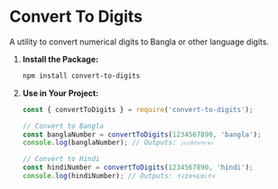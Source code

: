 # Convert To Digits

A utility to convert numerical digits to Bangla or other language digits.

1. **Install the Package:**

    ```bash
    npm install convert-to-digits
    ```

2. **Use in Your Project:**

    ```javascript
    const { convertToDigits } = require('convert-to-digits');

    // Convert to Bangla
    const banglaNumber = convertToDigits(1234567890, 'bangla');
    console.log(banglaNumber); // Outputs: ১২৩৪৫৬৭৮৯০

    // Convert to Hindi
    const hindiNumber = convertToDigits(1234567890, 'hindi');
    console.log(hindiNumber); // Outputs: १२३४५६७८९०
    ```